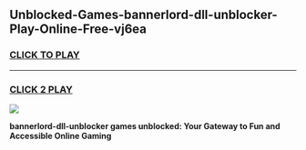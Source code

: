 
## Unblocked-Games-bannerlord-dll-unblocker-Play-Online-Free-vj6ea
<h3>
<a href="https://premium76.site?title=bannerlord-dll-unblocker&ref=26A">CLICK TO PLAY</a></h3>
<hr>

<h3>
<a href="https://premium76.site?title=bannerlord-dll-unblocker&ref=26A">CLICK 2 PLAY</a>
  
</h3>

<a href="https://premium76.site?title=bannerlord-dll-unblocker&ref=26A"><img src="https://clearcache.store/games.png"></a>


**bannerlord-dll-unblocker games unblocked: Your Gateway to Fun and Accessible Online Gaming**
